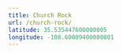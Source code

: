 ```yaml
---
title: Church Rock
url: /church-rock/
latitude: 35.535447600000005
longitude: -108.60089400000001
---
```

